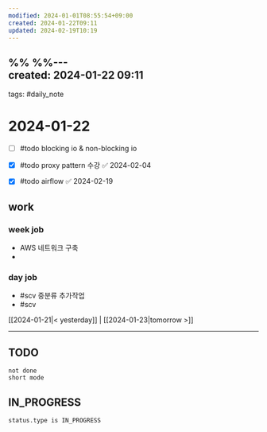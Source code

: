 ```yaml
---
modified: 2024-01-01T08:55:54+09:00
created: 2024-01-22T09:11
updated: 2024-02-19T10:19
---
```

%%  %%---  
created: 2024-01-22 09:11  
---  
tags: #daily_note  
  
# 2024-01-22  
- [ ] #todo blocking io & non-blocking io   
- [x] #todo proxy pattern 수강 ✅ 2024-02-04
- [x] #todo airflow ✅ 2024-02-19


## work

### week job

- AWS 네트워크 구축
- 


### day job

- #scv 중분류 추가작업
- #scv 


  
[[2024-01-21|< yesterday]] | [[2024-01-23|tomorrow >]]  
  
---  
## TODO
```tasks  
not done  
short mode  
```

## IN_PROGRESS
```tasks  
status.type is IN_PROGRESS
```
